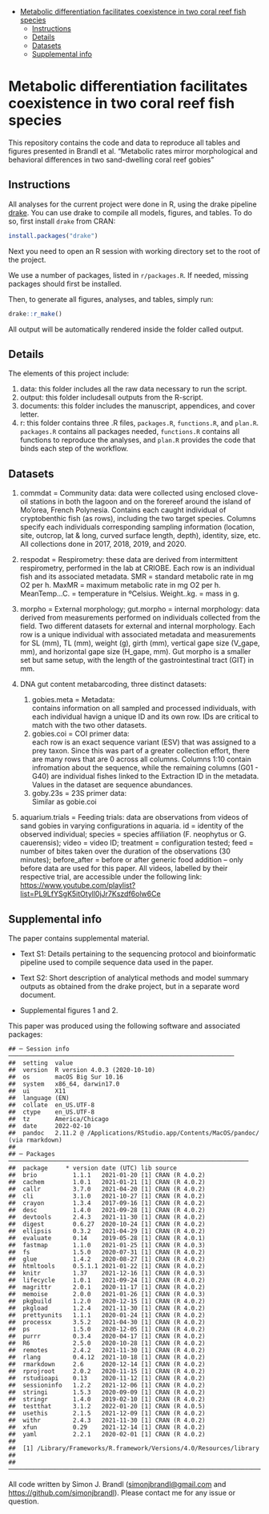 -   [Metabolic differentiation facilitates coexistence in two coral reef
    fish
    species](#metabolic-differentiation-facilitates-coexistence-in-two-coral-reef-fish-species)
    -   [Instructions](#instructions)
    -   [Details](#details)
    -   [Datasets](#datasets)
    -   [Supplemental info](#supplemental-info)

# Metabolic differentiation facilitates coexistence in two coral reef fish species

This repository contains the code and data to reproduce all tables and
figures presented in Brandl et al. “Metabolic rates mirror morphological
and behavioral differences in two sand-dwelling coral reef gobies”

## Instructions

All analyses for the current project were done in R, using the drake
pipeline [drake](https://github.com/ropensci/drake). You can use drake
to compile all models, figures, and tables. To do so, first install
`drake` from CRAN:

``` r
install.packages("drake")
```

Next you need to open an R session with working directory set to the
root of the project.

We use a number of packages, listed in `r/packages.R`. If needed,
missing packages should first be installed.

Then, to generate all figures, analyses, and tables, simply run:

``` r
drake::r_make()
```

All output will be automatically rendered inside the folder called
output.

## Details

The elements of this project include:

1.  data: this folder includes all the raw data necessary to run the
    script.
2.  output: this folder includesall outputs from the R-script.
3.  documents: this folder includes the manuscript, appendices, and
    cover letter.
4.  r: this folder contains three .R files, `packages.R`, `functions.R`,
    and `plan.R`.  
    `packages.R` contains all packages needed, `functions.R` contains
    all functions to reproduce the analyses, and `plan.R` provides the
    code that binds each step of the workflow.

## Datasets

1.  commdat = Community data: data were collected using enclosed
    clove-oil stations in both the lagoon and on the forereef around the
    island of Mo’orea, French Polynesia. Contains each caught individual
    of cryptobenthic fish (as rows), including the two target species.
    Columns specify each individuals corresponding sampling information
    (location, site, outcrop, lat & long, curved surface length, depth),
    identity, size, etc. All collections done in 2017, 2018, 2019,
    and 2020.

2.  respodat = Respirometry: these data are derived from intermittent
    respirometry, performed in the lab at CRIOBE. Each row is an
    individual fish and its associated metadata. SMR = standard
    metabolic rate in mg O2 per h. MaxMR = maximum metabolic rate in mg
    O2 per h. MeanTemp…C. = temperature in ºCelsius. Weight..kg. = mass
    in g.

3.  morpho = External morphology; gut.morpho = internal morphology: data
    derived from measurements performed on individuals collected from
    the field. Two different datasets for external and internal
    morphology. Each row is a unique individual with associated metadata
    and measurements for SL (mm), TL (mm), weight (g), girth (mm),
    vertical gape size (V_gape, mm), and horizontal gape size (H_gape,
    mm). Gut morpho is a smaller set but same setup, with the length of
    the gastrointestinal tract (GIT) in mm.

4.  DNA gut content metabarcoding, three distinct datasets:

    1.  gobies.meta = Metadata:  
        contains information on all sampled and processed individuals,
        with each individual havign a unique ID and its own row. IDs are
        critical to match with the two other datasets.
    2.  gobies.coi = COI primer data:  
        each row is an exact sequence variant (ESV) that was assigned to
        a prey taxon. Since this was part of a greater collection
        effort, there are many rows that are 0 across all columns.
        Columns 1:10 contain infromation about the sequence, while the
        remaining columns (G01 - G40) are individual fishes linked to
        the Extraction ID in the metadata. Values in the dataset are
        sequence abundances.
    3.  goby.23s = 23S primer data:  
        Similar as gobie.coi

5.  aquarium.trials = Feeding trials: data are observations from videos
    of sand gobies in varying configurations in aquaria. id = identity
    of the observed individual; species = species affiliation (F.
    neophytus or G. cauerensis); video = video ID; treatment =
    configuration tested; feed = number of bites taken over the duration
    of the observations (30 minutes); before_after = before or after
    generic food addition – only before data are used for this paper.
    All videos, labelled by their respective trial, are accessible under
    the following link:
    <https://www.youtube.com/playlist?list=PL9LfYSgK5itOtyll0jJr7Kszdf6olw6Ce>

## Supplemental info

The paper contains supplemental material.

-   Text S1: Details pertaining to the sequencing protocol and
    bioinformatic pipeline used to compile sequence data used in the
    paper.

-   Text S2: Short description of analytical methods and model summary
    outputs as obtained from the drake project, but in a separate word
    document.

-   Supplemental figures 1 and 2.

This paper was produced using the following software and associated
packages:

    ## ─ Session info ───────────────────────────────────────────────────────────────
    ##  setting  value
    ##  version  R version 4.0.3 (2020-10-10)
    ##  os       macOS Big Sur 10.16
    ##  system   x86_64, darwin17.0
    ##  ui       X11
    ##  language (EN)
    ##  collate  en_US.UTF-8
    ##  ctype    en_US.UTF-8
    ##  tz       America/Chicago
    ##  date     2022-02-10
    ##  pandoc   2.11.2 @ /Applications/RStudio.app/Contents/MacOS/pandoc/ (via rmarkdown)
    ## 
    ## ─ Packages ───────────────────────────────────────────────────────────────────
    ##  package     * version date (UTC) lib source
    ##  brio          1.1.1   2021-01-20 [1] CRAN (R 4.0.2)
    ##  cachem        1.0.1   2021-01-21 [1] CRAN (R 4.0.2)
    ##  callr         3.7.0   2021-04-20 [1] CRAN (R 4.0.2)
    ##  cli           3.1.0   2021-10-27 [1] CRAN (R 4.0.2)
    ##  crayon        1.3.4   2017-09-16 [1] CRAN (R 4.0.2)
    ##  desc          1.4.0   2021-09-28 [1] CRAN (R 4.0.2)
    ##  devtools      2.4.3   2021-11-30 [1] CRAN (R 4.0.2)
    ##  digest        0.6.27  2020-10-24 [1] CRAN (R 4.0.2)
    ##  ellipsis      0.3.2   2021-04-29 [1] CRAN (R 4.0.2)
    ##  evaluate      0.14    2019-05-28 [1] CRAN (R 4.0.1)
    ##  fastmap       1.1.0   2021-01-25 [1] CRAN (R 4.0.3)
    ##  fs            1.5.0   2020-07-31 [1] CRAN (R 4.0.2)
    ##  glue          1.4.2   2020-08-27 [1] CRAN (R 4.0.2)
    ##  htmltools     0.5.1.1 2021-01-22 [1] CRAN (R 4.0.2)
    ##  knitr         1.37    2021-12-16 [1] CRAN (R 4.0.3)
    ##  lifecycle     1.0.1   2021-09-24 [1] CRAN (R 4.0.2)
    ##  magrittr      2.0.1   2020-11-17 [1] CRAN (R 4.0.2)
    ##  memoise       2.0.0   2021-01-26 [1] CRAN (R 4.0.3)
    ##  pkgbuild      1.2.0   2020-12-15 [1] CRAN (R 4.0.2)
    ##  pkgload       1.2.4   2021-11-30 [1] CRAN (R 4.0.2)
    ##  prettyunits   1.1.1   2020-01-24 [1] CRAN (R 4.0.2)
    ##  processx      3.5.2   2021-04-30 [1] CRAN (R 4.0.2)
    ##  ps            1.5.0   2020-12-05 [1] CRAN (R 4.0.2)
    ##  purrr         0.3.4   2020-04-17 [1] CRAN (R 4.0.2)
    ##  R6            2.5.0   2020-10-28 [1] CRAN (R 4.0.2)
    ##  remotes       2.4.2   2021-11-30 [1] CRAN (R 4.0.2)
    ##  rlang         0.4.12  2021-10-18 [1] CRAN (R 4.0.2)
    ##  rmarkdown     2.6     2020-12-14 [1] CRAN (R 4.0.2)
    ##  rprojroot     2.0.2   2020-11-15 [1] CRAN (R 4.0.2)
    ##  rstudioapi    0.13    2020-11-12 [1] CRAN (R 4.0.2)
    ##  sessioninfo   1.2.2   2021-12-06 [1] CRAN (R 4.0.2)
    ##  stringi       1.5.3   2020-09-09 [1] CRAN (R 4.0.2)
    ##  stringr       1.4.0   2019-02-10 [1] CRAN (R 4.0.2)
    ##  testthat      3.1.2   2022-01-20 [1] CRAN (R 4.0.5)
    ##  usethis       2.1.5   2021-12-09 [1] CRAN (R 4.0.2)
    ##  withr         2.4.3   2021-11-30 [1] CRAN (R 4.0.2)
    ##  xfun          0.29    2021-12-14 [1] CRAN (R 4.0.2)
    ##  yaml          2.2.1   2020-02-01 [1] CRAN (R 4.0.2)
    ## 
    ##  [1] /Library/Frameworks/R.framework/Versions/4.0/Resources/library
    ## 
    ## ──────────────────────────────────────────────────────────────────────────────

All code written by Simon J. Brandl (<simonjbrandl@gmail.com> and
<https://github.com/simonjbrandl>). Please contact me for any issue or
question.
